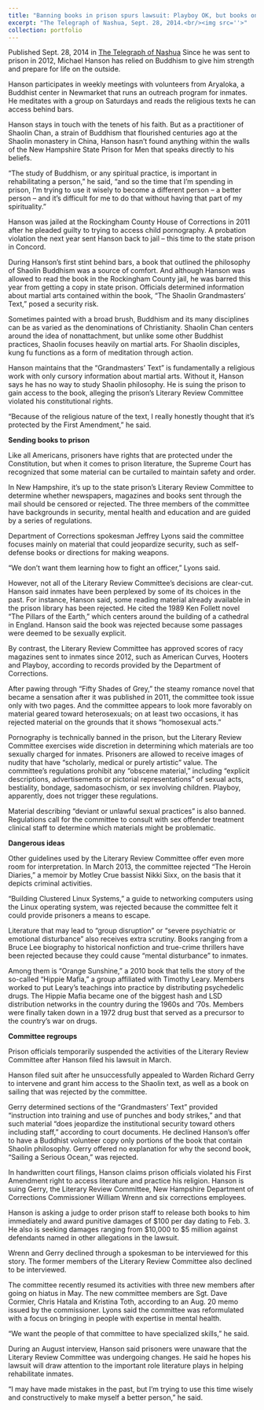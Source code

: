 ```yaml
---
title: "Banning books in prison spurs lawsuit: Playboy OK, but books on Buddhism and sailing rejected"
excerpt: "The Telegraph of Nashua, Sept. 28, 2014.<br/><img src=''>"
collection: portfolio
---
```

Published Sept. 28, 2014 in [The Telegraph of Nashua](http://www.nashuatelegraph.com/news/local-news/2014/09/28/banning-books-in-prison-spurs-lawsuit-playboy-ok-but-books-on-buddhism-and-sailing-rejected/)
Since he was sent to prison in 2012, Michael Hanson has relied on Buddhism to give him strength and prepare for life on the outside.

Hanson participates in weekly meetings with volunteers from Aryaloka, a Buddhist center in Newmarket that runs an outreach program for inmates. He meditates with a group on Saturdays and reads the religious texts he can access behind bars.

Hanson stays in touch with the tenets of his faith. But as a practitioner of Shaolin Chan, a strain of Buddhism that flourished centuries ago at the Shaolin monastery in China, Hanson hasn’t found anything within the walls of the New Hampshire State Prison for Men that speaks directly to his beliefs.

“The study of Buddhism, or any spiritual practice, is important in rehabilitating a person,” he said, “and so the time that I’m spending in prison, I’m trying to use it wisely to become a different person – a better person – and it’s difficult for me to do that without having that part of my spirituality.”

Hanson was jailed at the Rockingham County House of Corrections in 2011 after he pleaded guilty to trying to access child pornography. A probation violation the next year sent Hanson back to jail – this time to the state prison in Concord.

During Hanson’s first stint behind bars, a book that outlined the philosophy of Shaolin Buddhism was a source of comfort. And although Hanson was allowed to read the book in the Rockingham County jail, he was barred this year from getting a copy in state prison. Officials determined information about martial arts contained within the book, “The Shaolin Grandmasters’ Text,” posed a security risk.

Sometimes painted with a broad brush, Buddhism and its many disciplines can be as varied as the denominations of Christianity. Shaolin Chan centers around the idea of nonattachment, but unlike some other Buddhist practices, Shaolin focuses heavily on martial arts. For Shaolin disciples, kung fu functions as a form of meditation through action.

Hanson maintains that the “Grandmasters’ Text” is fundamentally a religious work with only cursory information about martial arts. Without it, Hanson says he has no way to study Shaolin philosophy. He is suing the prison to gain access to the book, alleging the prison’s Literary Review Committee violated his constitutional rights.

“Because of the religious nature of the text, I really honestly thought that it’s protected by the First Amendment,” he said.

**Sending books to prison**

Like all Americans, prisoners have rights that are protected under the Constitution, but when it comes to prison literature, the Supreme Court has recognized that some material can be curtailed to maintain safety and order.

In New Hampshire, it’s up to the state prison’s Literary Review Committee to determine whether newspapers, magazines and books sent through the mail should be censored or rejected. The three members of the committee have backgrounds in security, mental health and education and are guided by a series of regulations.

Department of Corrections spokesman Jeffrey Lyons said the committee focuses mainly on material that could jeopardize security, such as self-defense books or directions for making weapons.

“We don’t want them learning how to fight an officer,” Lyons said.

However, not all of the Literary Review Committee’s decisions are clear-cut. Hanson said inmates have been perplexed by some of its choices in the past. For instance, Hanson said, some reading material already available in the prison library has been rejected. He cited the 1989 Ken Follett novel “The Pillars of the Earth,” which centers around the building of a cathedral in England. Hanson said the book was rejected because some passages were deemed to be sexually explicit.

By contrast, the Literary Review Committee has approved scores of racy magazines sent to inmates since 2012, such as American Curves, Hooters and Playboy, according to records provided by the Department of Corrections.

After pawing through “Fifty Shades of Grey,” the steamy romance novel that became a sensation after it was published in 2011, the committee took issue only with two pages. And the committee appears to look more favorably on material geared toward heterosexuals; on at least two occasions, it has rejected material on the grounds that it shows “homosexual acts.”

Pornography is technically banned in the prison, but the Literary Review Committee exercises wide discretion in determining which materials are too sexually charged for inmates. Prisoners are allowed to receive images of nudity that have “scholarly, medical or purely artistic” value. The committee’s regulations prohibit any “obscene material,” including “explicit descriptions, advertisements or pictorial representations” of sexual acts, bestiality, bondage, sadomasochism, or sex involving children. Playboy, apparently, does not trigger these regulations.

Material describing “deviant or unlawful sexual practices” is also banned. Regulations call for the committee to consult with sex offender treatment clinical staff to determine which materials might be problematic.

**Dangerous ideas**

Other guidelines used by the Literary Review Committee offer even more room for interpretation. In March 2013, the committee rejected “The Heroin Diaries,” a memoir by Motley Crue bassist Nikki Sixx, on the basis that it depicts criminal activities.

“Building Clustered Linux Systems,” a guide to networking computers using the Linux operating system, was rejected because the committee felt it could provide prisoners a means to escape.

Literature that may lead to “group disruption” or “severe psychiatric or emotional disturbance” also receives extra scrutiny. Books ranging from a Bruce Lee biography to historical nonfiction and true-crime thrillers have been rejected because they could cause “mental disturbance” to inmates.

Among them is “Orange Sunshine,” a 2010 book that tells the story of the so-called “Hippie Mafia,” a group affiliated with Timothy Leary. Members worked to put Leary’s teachings into practice by distributing psychedelic drugs. The Hippie Mafia became one of the biggest hash and LSD distribution networks in the country during the 1960s and ’70s. Members were finally taken down in a 1972 drug bust that served as a precursor to the country’s war on drugs.

**Committee regroups**

Prison officials temporarily suspended the activities of the Literary Review Committee after Hanson filed his lawsuit in March.

Hanson filed suit after he unsuccessfully appealed to Warden Richard Gerry to intervene and grant him access to the Shaolin text, as well as a book on sailing that was rejected by the committee.

Gerry determined sections of the “Grandmasters’ Text” provided “instruction into training and use of punches and body strikes,” and that such material “does jeopardize the institutional security toward others including staff,” according to court documents. He declined Hanson’s offer to have a Buddhist volunteer copy only portions of the book that contain Shaolin philosophy. Gerry offered no explanation for why the second book, “Sailing a Serious Ocean,” was rejected.

In handwritten court filings, Hanson claims prison officials violated his First Amendment right to access literature and practice his religion. Hanson is suing Gerry, the Literary Review Committee, New Hampshire Department of Corrections Commissioner William Wrenn and six corrections employees.

Hanson is asking a judge to order prison staff to release both books to him immediately and award punitive damages of $100 per day dating to Feb. 3. He also is seeking damages ranging from $10,000 to $5 million against defendants named in other allegations in the lawsuit.

Wrenn and Gerry declined through a spokesman to be interviewed for this story. The former members of the Literary Review Committee also declined to be interviewed.

The committee recently resumed its activities with three new members after going on hiatus in May. The new committee members are Sgt. Dave Cormier, Chris Hatala and Kristina Toth, according to an Aug. 20 memo issued by the commissioner. Lyons said the committee was reformulated with a focus on bringing in people with expertise in mental health.

“We want the people of that committee to have specialized skills,” he said.

During an August interview, Hanson said prisoners were unaware that the Literary Review Committee was undergoing changes. He said he hopes his lawsuit will draw attention to the important role literature plays in helping rehabilitate inmates.

“I may have made mistakes in the past, but I’m trying to use this time wisely and constructively to make myself a better person,” he said.
